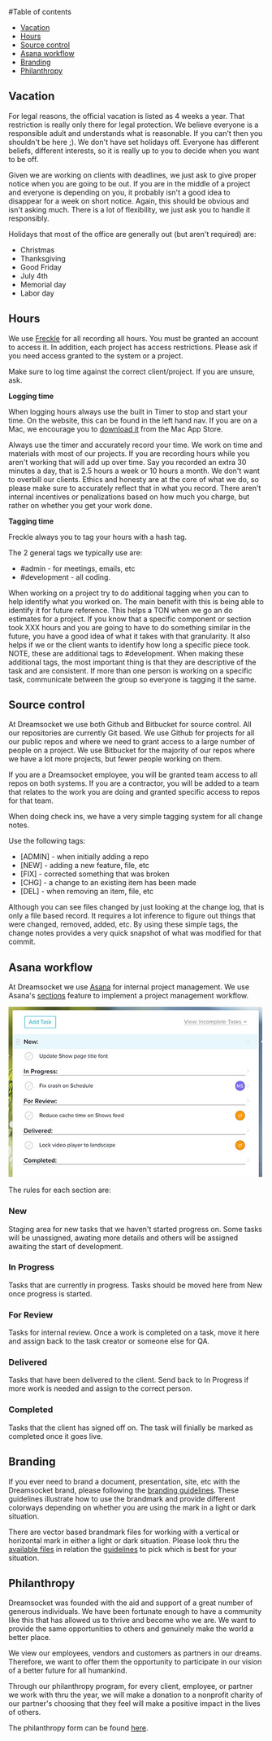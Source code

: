 #Table of contents
* [Vacation](#vacation)
* [Hours](#hours)
* [Source control](#sourcecontrol)
* [Asana workflow](#asanaworkflow)
* [Branding](#branding)
* [Philanthropy](#philanthropy)

## <a name="vacation">Vacation</a>
For legal reasons, the official vacation is listed as 4 weeks a year. That restriction is really only there for legal protection. We believe everyone is a responsible adult and understands what is reasonable. If you can't then you shouldn't be here ;).  We don't have set holidays off. Everyone has different beliefs, different interests, so it is really up to you to decide when you want to be off.

Given we are working on clients with deadlines, we just ask to give proper notice when you are going to be out. If you are in the middle of a project and everyone is depending on you, it probably isn't a good idea to disappear for a week on short notice. Again, this should be obvious and isn't asking much. There is a lot of flexibility, we just ask you to handle it responsibly.

Holidays that most of the office are generally out (but aren't required) are:

* Christmas
* Thanksgiving
* Good Friday
* July 4th
* Memorial day
* Labor day


## <a name="hours">Hours</a>
We use [Freckle](http://dreamsocket.letsfreckle.com) for all recording all hours. You must be granted an account to access it. In addition, each project has access restrictions. Please ask if you need access granted to the system or a project. 

Make sure to log time against the correct client/project. If you are unsure, ask. 

**Logging time**

When logging hours always use the built in Timer to stop and start your time. On the website, this can be found in the left hand nav. If you are on a Mac, we encourage you to [download it](https://itunes.apple.com/us/app/freckle/id879917538?mt=12&ign-mpt=uo%3D4) from the Mac App Store.

Always use the timer and accurately record your time. We work on time and materials with most of our projects. If you are recording hours while you aren't working that will add up over time. Say you recorded an extra 30 minutes a day, that is 2.5 hours a week or 10 hours a month. We don't want to overbill our clients. Ethics and honesty are at the core of what we do, so please make sure to accurately reflect that in what you record. There aren't internal incentives or penalizations based on how much you charge, but rather on whether you get your work done.  

**Tagging time**

Freckle always you to tag your hours with a hash tag. 

The 2 general tags we typically use are: 

* \#admin - for meetings, emails, etc 
* \#development - all coding. 

When working on a project try to do additional tagging when you can to help identify what you worked on. The main benefit with this is being able to identify it for future reference. This helps a TON when we go an do estimates for a project. If you know that a specific component or section took XXX hours and you are going to have to do something similar in the future, you have a good idea of what it takes with that granularity. It also helps if we or the client wants to identify how long a specific piece took. NOTE, these are additional tags to #development. When making these additional tags, the most important thing is that they are descriptive of the task and are consistent. If more than one person is working on a specific task, communicate between the group so everyone is tagging it the same.


## <a name="sourcecontrol">Source control</a>
At Dreamsocket we use both Github and Bitbucket for source control. All our repositories are currently Git based. We use Github for projects for all our public repos and where we need to grant access to a large number of people on a project. We use Bitbucket for the majority of our repos where we have a lot more projects, but fewer people working on them.

If you are a Dreamsocket employee, you will be granted team access to all repos on both systems. If you are a contractor, you will be added to a team that relates to the work you are doing and granted specific access to repos for that team.

When doing check ins, we have a very simple tagging system for all change notes.

Use the following tags:

* [ADMIN] - when initially adding a repo
* [NEW] - adding a new feature, file, etc
* [FIX] - corrected something that was broken
* [CHG] - a change to an existing item has been made
* [DEL] - when removing an item, file, etc

Although you can see files changed by just looking at the change log, that is only a file based record. It requires a lot inference to figure out things that were changed, removed, added, etc. By using these simple tags, the change notes provides a very quick snapshot of what was modified for that commit.

## <a name="asanaworkflow">Asana workflow</a>
At Dreamsocket we use [Asana](http://asana.com) for internal project management. We use Asana's [sections](https://asana.com/guide/help/projects/sections) feature to implement a project management workflow.

![](../assets/asana_flow.jpg)

The rules for each section are:

### New
Staging area for new tasks that we haven't started progress on. Some tasks will be unassigned, awating more details and others will be assigned awaiting the start of development.

### In Progress
Tasks that are currently in progress. Tasks should be moved here from New once progress is started. 

### For Review
Tasks for internal review. Once a work is completed on a task, move it here and assign back to the task creator or someone else for QA.

### Delivered
Tasks that have been delivered to the client. Send back to In Progress if more work is needed and assign to the correct person.

### Completed
Tasks that the client has signed off on. The task will finially be marked as completed once it goes live.

## <a name="branding">Branding</a>
If you ever need to brand a document, presentation, site, etc with the Dreamsocket brand, please following the [branding guidelines](branding/ds.brandmark.guidelines.pdf). These guidelines illustrate how to use the brandmark and provide different colorways depending on whether you are using the mark in a light or dark situation.

There are vector based brandmark files for working with a vertical or horizontal mark in either a light or dark situation. Please look thru the [available files](branding/brandmark) in relation the [guidelines](branding/ds.brandmark.guidelines.pdf) to pick which is best for your situation.


## <a name="philanthropy">Philanthropy</a>
Dreamsocket was founded with the aid and support of a great number of generous individuals. We have been fortunate enough to have a community like this that has allowed us to thrive and become who we are. We want to provide the same opportunities to others and genuinely make the world a better place. 

We view our employees, vendors and customers as partners in our dreams. Therefore, we want to offer them the opportunity to participate in our vision of a better future for all humankind.

Through our philanthropy program, for every client, employee, or partner we work with thru the year, we will make a donation to a nonprofit charity of our partner's choosing that they feel will make a positive impact in the lives of others. 

The philanthropy form can be found [here](philanthropy/dreamsocket_philanthropy.pdf).

